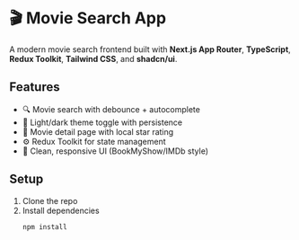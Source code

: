 # 🎬 Movie Search App

A modern movie search frontend built with **Next.js App Router**, **TypeScript**, **Redux Toolkit**, **Tailwind CSS**, and **shadcn/ui**.

## Features

- 🔍 Movie search with debounce + autocomplete
- 🌙 Light/dark theme toggle with persistence
- 📄 Movie detail page with local star rating
- ⚙️ Redux Toolkit for state management
- 🎨 Clean, responsive UI (BookMyShow/IMDb style)

## Setup

1. Clone the repo
2. Install dependencies
   ```bash
   npm install
   ```
